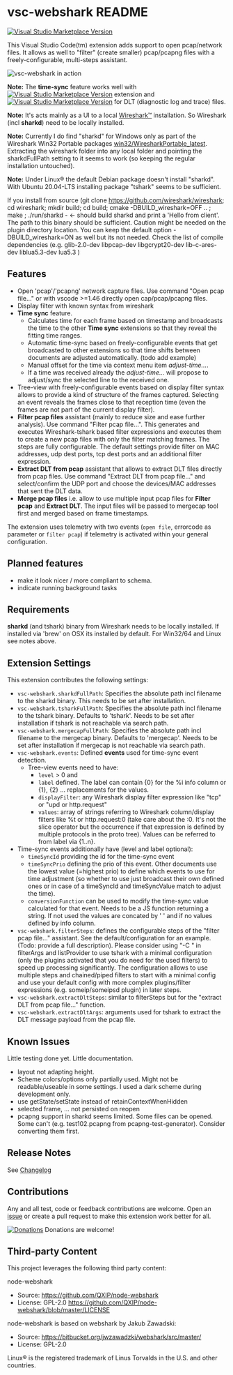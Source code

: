 # vsc-webshark README

[![Visual Studio Marketplace Version](https://img.shields.io/visual-studio-marketplace/v/mbehr1.vsc-webshark?color=green&label=vsc-webshark&logo=visual-studio-code)](https://marketplace.visualstudio.com/items?itemName=mbehr1.vsc-webshark)

This Visual Studio Code(tm) extension adds support to open pcap/network files. It allows as well to "filter" (create smaller) pcap/pcapng files with a freely-configurable, multi-steps assistant.

![vsc-webshark in action](https://github.com/mbehr1/vsc-webshark/raw/master/images/vsc-webshark_1.png)

**Note:** The **time-sync** feature works well with [![Visual Studio Marketplace Version](https://img.shields.io/visual-studio-marketplace/v/mbehr1.smart-log?color=green&label=smart-log&logo=visual-studio-code)](https://marketplace.visualstudio.com/items?itemName=mbehr1.smart-log) extension and [![Visual Studio Marketplace Version](https://img.shields.io/visual-studio-marketplace/v/mbehr1.dlt-logs?color=green&label=dlt-logs&logo=visual-studio-code)](https://marketplace.visualstudio.com/items?itemName=mbehr1.dlt-logs) for DLT (diagnostic log and trace) files.

**Note:** It's acts mainly as a UI to a local [Wireshark&trade;](https://www.wireshark.org) installation. So Wireshark (incl **sharkd**) need to be locally installed.

**Note:** Currently I do find "sharkd" for Windows only as part of the Wireshark Win32 Portable packages [win32/WiresharkPortable_latest](https://wireshark.org/download/win32/WiresharkPortable_latest.paf.exe). Extracting the wireshark folder into any local folder and pointing the sharkdFullPath setting to it seems to work (so keeping the regular installation untouched).

**Note:** Under Linux&reg; the default Debian package doesn't install "sharkd". 
With Ubuntu 20.04-LTS installing package "tshark" seems to be sufficient.

If you install from source (git clone https://github.com/wireshark/wireshark; cd wireshark; mkdir build; cd build; cmake -DBUILD_wireshark=OFF .. ; make ; ./run/sharkd -   <- should build sharkd and print a 'Hello from client'. The path to this binary should be sufficient. Caution might be needed on the plugin directory location. You can keep the default option -DBUILD_wireshark=ON as well but its not needed. Check the list of compile dependencies (e.g. glib-2.0-dev libpcap-dev libgcrypt20-dev lib-c-ares-dev liblua5.3-dev lua5.3 )

## Features

- Open 'pcap'/'pcapng' network capture files. Use command "Open pcap file..." or with vscode >=1.46 directly open cap/pcap/pcapng files.
- Display filter with known syntax from wireshark
- **Time sync** feature.
  - Calculates time for each frame based on timestamp and broadcasts the time to the other **Time sync** extensions so that they reveal the fitting time ranges.
  - Automatic time-sync based on freely-configurable events that get broadcasted to other extensions so that time shifts between documents are adjusted automatically. (todo add example)
  - Manual offset for the time via context menu item *adjust-time...*.
  - If a time was received already the *adjust-time...* will propose to adjust/sync the selected line to the received one.
- Tree-view with freely-configurable events based on display filter syntax allows to provide a kind of structure of the frames captured. Selecting an event reveals the frames close to that reception time (even the frames are not part of the current display filter).
- **Filter pcap files** assistant (mainly to reduce size and ease further analysis). Use command "Filter pcap file...". This generates and executes Wireshark-tshark based filter expressions and executes them to create a new pcap files with only the filter matching frames. The steps are fully configurable. The default settings provide filter on MAC addresses, udp dest ports, tcp dest ports and an additional filter expression.
- **Extract DLT from pcap** assistant that allows to extract DLT files directly from pcap files. Use command "Extract DLT from pcap file..." and select/confirm the UDP port and choose the devices/MAC addresses that sent the DLT data.
- **Merge pcap files** i.e. allow to use multiple input pcap files for **Filter pcap** and **Extract DLT**. The input files will be passed to mergecap tool first and merged based on frame timestamps.

The extension uses telemetry with two events (`open file`, errorcode as parameter or `filter pcap`) if telemetry is activated within your general configuration.

## Planned features

- make it look nicer / more compliant to schema.
- indicate running background tasks

## Requirements

**sharkd** (and tshark) binary from Wireshark needs to be locally installed. If installed via 'brew' on OSX its installed by default. For Win32/64 and Linux see notes above.

## Extension Settings

This extension contributes the following settings:

* `vsc-webshark.sharkdFullPath`: Specifies the absolute path incl filename to the sharkd binary. This needs to be set after installation.
* `vsc-webshark.tsharkFullPath`: Specifies the absolute path incl filename to the tshark binary. Defaults to 'tshark'. Needs to be set after installation if tshark is not reachable via search path.
* `vsc-webshark.mergecapFullPath`: Specifies the absolute path incl filename to the mergecap binary. Defaults to 'mergecap'. Needs to be set after installation if mergecap is not reachable via search path.
* `vsc-webshark.events`: Defined **events** used for time-sync event detection.
  * Tree-view events need to have:
    * `level` > 0 and
    * `label` defined. The label can contain {0} for the %i info column or {1}, {2} ... replacements for the values. 
    * `displayFilter`: any Wireshark display filter expression like "tcp" or "upd or http.request"
    * `values`: array of strings referring to Wireshark column/display filters like %t or http.request:0 (take care about the :0. It's not the slice operator but the occurrence if that expression is defined by multiple protocols in the proto tree). Values can be referred to from label via {1..n}.
* Time-sync events additionally have (level and label optional):
  * `timeSyncId` providing the id for the time-sync event
  * `timeSyncPrio` defining the prio of this event. Other documents use the lowest value (=highest prio) to define which events to use for time adjustment (so whether to use just broadcast their own defined ones or in case of a timeSyncId and timeSyncValue match to adjust the time).
  * `conversionFunction` can be used to modify the time-sync value calculated for that event. Needs to be a JS function returning a string. If not used the values are concated by ' ' and if no values defined by info column.
* `vsc-webshark.filterSteps`: defines the configurable steps of the "filter pcap file..." assistant. See the default/configuration for an example. (Todo: provide a full description). Please consider using "-C <config-name>" in filterArgs and listProvider to use tshark with a minimal configuration (only the plugins activated that you do need for the used filters) to speed up processing significantly. The configuration allows to use multiple steps and chained/piped filters to start with a minimal config and use your default config with more complex plugins/filter expressions (e.g. someip/someipsd plugin) in later steps.
* `vsc-webshark.extractDltSteps`: similar to filterSteps but for the "extract DLT from pcap file..." function.
* `vsc-webshark.extractDltArgs`: arguments used for tshark to extract the DLT message payload from the pcap file.


## Known Issues

Little testing done yet.
Little documentation.

* layout not adapting height.
* Scheme colors/options only partially used. Might not be readable/useable in some settings. I used a dark scheme during development only.
* use getState/setState instead of retainContextWhenHidden
* selected frame, ... not persisted on reopen
* pcapng support in sharkd seems limited. Some files can be opened. Some can't (e.g. test102.pcapng from pcapng-test-generator). Consider converting them first.

## Release Notes

See [Changelog](./CHANGELOG.md)

## Contributions

Any and all test, code or feedback contributions are welcome.
Open an [issue](https://github.com/mbehr1/vsc-webshark/issues) or create a pull request to make this extension work better for all.

[![Donations](https://www.paypalobjects.com/en_US/DK/i/btn/btn_donateCC_LG.gif)](https://www.paypal.com/cgi-bin/webscr?cmd=_s-xclick&hosted_button_id=2ZNMJP5P43QQN&source=url) Donations are welcome!

## Third-party Content

This project leverages the following third party content:

node-webshark
 - Source: https://github.com/QXIP/node-webshark
 - License: GPL-2.0 https://github.com/QXIP/node-webshark/blob/master/LICENSE 

 node-webshark is based on webshark by Jakub Zawadski:
 - Source: https://bitbucket.org/jwzawadzki/webshark/src/master/ 
 - License: GPL-2.0

Linux&reg; is the registered trademark of Linus Torvalds in the U.S. and other countries.
